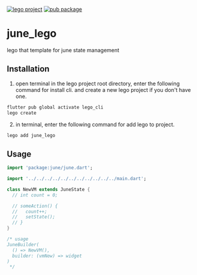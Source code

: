 [![lego project](https://img.shields.io/badge/powered%20by-lego-blue?logo=github)](https://github.com/melodysdreamj/lego)
[![pub package](https://img.shields.io/pub/v/june_lego.svg)](https://pub.dartlang.org/packages/june_lego)

# june_lego
lego that template for june state management

##  Installation
1. open terminal in the lego project root directory, enter the following command for install cli.
   and create a new lego project if you don't have one.
```bash
flutter pub global activate lego_cli
lego create
```
2. in terminal, enter the following command for add lego to project.
 ```bash
 lego add june_lego
 ```

## Usage
```dart
import 'package:june/june.dart';

import '../../../../../../../../../../../main.dart';

class NewVM extends JuneState {
  // int count = 0;

  // someAction() {
  //   count++;
  //   setState();
  // }
}

/* usage
JuneBuilder(
  () => NewVM(),
  builder: (vmNew) => widget
)
 */
```
